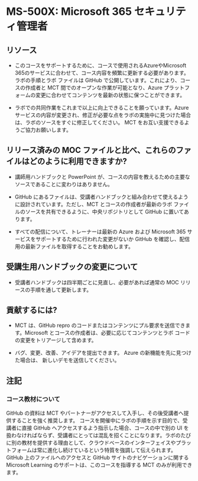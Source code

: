 ﻿# MS-500X: Microsoft 365 セキュリティ管理者

## リソース

- このコースをサポートするために、コースで使用されるAzureやMicrosoft 365のサービスに合わせて、コース内容を頻繁に更新する必要があります。  ラボの手順とラボ ファイルは GitHub で公開しています。これにより、コースの作成者と MCT 間でのオープンな作業が可能となり、Azure プラットフォームの変更に合わせてコンテンツを最新の状態に保つことができます。

- ラボでの共同作業をこれまで以上に向上できることを願っています。Azure サービスの内容が変更され、修正が必要な点をラボの実施中に見つけた場合は、ラボのソースをすぐに修正してください。  MCT をお互い支援できるようご協力お願いします。

## リリース済みの MOC ファイルと比べ、これらのファイルはどのように利用できますか?

- 講師用ハンドブックと PowerPoint が、コースの内容を教えるための主要なソースであることに変わりはありません。

- GitHub にあるファイルは、受講者ハンドブックと組み合わせて使えるように設計されています。ただし、MCT とコースの作成者が最新のラボ ファイルのソースを共有できるように、中央リポジトリとして GitHub に置いてあります。

- すべての配信について、トレーナーは最新の Azure および Microsoft 365 サービスをサポートするために行われた変更がないか GitHub を確認し、配信用の最新ファイルを取得することをお勧めします。

## 受講生用ハンドブックの変更について

- 受講者ハンドブックは四半期ごとに見直し、必要があれば通常の MOC リリースの手順を通して更新します。

## 貢献するには?

- MCT は、GitHub repro のコードまたはコンテンツにプル要求を送信できます。Microsoft とコースの作成者は、必要に応じてコンテンツとラボ コードの変更をトリアージして含めます。

- バグ、変更、改善、アイデアを提出できます。  Azure の新機能を先に見つけた場合は、  新しいデモを送信してください。

## 注記

### コース教材について

GitHub の資料は MCT やパートナーがアクセスして入手し、その後受講者へ提供することを強く推奨します。  コースを開催中にラボの手順を示す目的で、受講者に直接 GitHub へアクセスするよう指示した場合、コースの中で別の UI を扱わなければならず、受講者にとっては混乱を招くことになります。ラボのたびに別の教材を提供する理由として、クラウドベースのインターフェイスやプラットフォームは常に進化し続けているという特質を強調して伝えられます。GitHub 上のファイルへのアクセスと GitHub サイトのナビゲーションに関する Microsoft Learning のサポートは、このコースを指導する MCT のみが利用できます。
